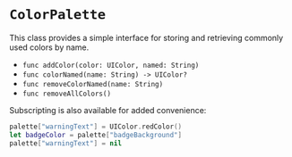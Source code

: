 `ColorPalette`
=============

This class provides a simple interface for storing and retrieving commonly used colors by name.

 - `func addColor(color: UIColor, named: String)`
 - `func colorNamed(name: String) -> UIColor?`
 - `func removeColorNamed(name: String)`
 - `func removeAllColors()`

Subscripting is also available for added convenience:

```swift
palette["warningText"] = UIColor.redColor()
let badgeColor = palette["badgeBackground"]
palette["warningText"] = nil
```
